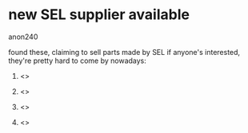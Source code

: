 # new SEL supplier available

anon240

found these, claiming to sell parts made by SEL if anyone's interested, they're pretty hard to come by nowadays:

1. <<LINK AUTOMATICALLY REMOVED>>

2. <<LINK AUTOMATICALLY REMOVED>>

3. <<LINK AUTOMATICALLY REMOVED>>

4. <<LINK AUTOMATICALLY REMOVED>>